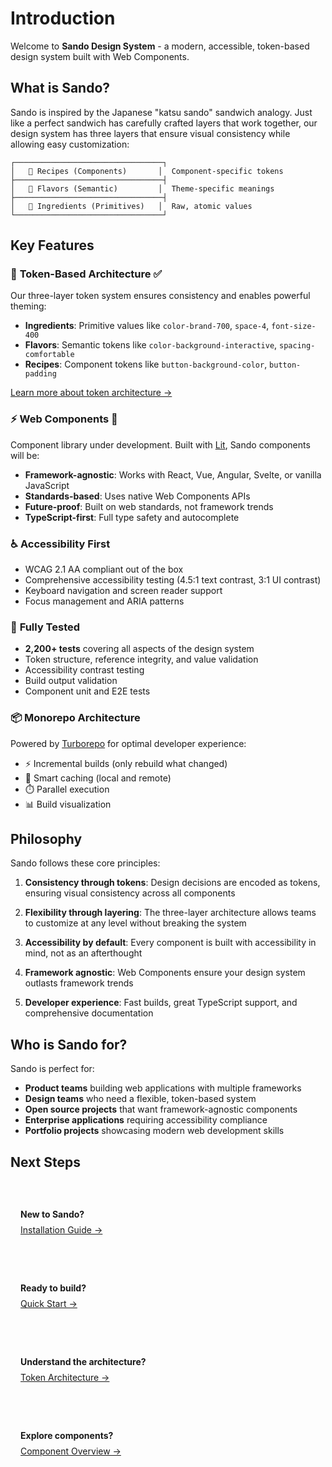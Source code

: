 # Introduction

Welcome to **Sando Design System** - a modern, accessible, token-based design system built with Web Components.

## What is Sando?

Sando is inspired by the Japanese "katsu sando" sandwich analogy. Just like a perfect sandwich has carefully crafted layers that work together, our design system has three layers that ensure visual consistency while allowing easy customization:

```
┌─────────────────────────────────┐
│   🍞 Recipes (Components)       │  Component-specific tokens
├─────────────────────────────────┤
│   🥬 Flavors (Semantic)         │  Theme-specific meanings
├─────────────────────────────────┤
│   🥓 Ingredients (Primitives)   │  Raw, atomic values
└─────────────────────────────────┘
```

## Key Features

### 🎨 **Token-Based Architecture** ✅

Our three-layer token system ensures consistency and enables powerful theming:

- **Ingredients**: Primitive values like `color-brand-700`, `space-4`, `font-size-400`
- **Flavors**: Semantic tokens like `color-background-interactive`, `spacing-comfortable`
- **Recipes**: Component tokens like `button-background-color`, `button-padding`

[Learn more about token architecture →](/tokens/architecture)

### ⚡ **Web Components** 🚧

Component library under development. Built with [Lit](https://lit.dev), Sando components will be:

- **Framework-agnostic**: Works with React, Vue, Angular, Svelte, or vanilla JavaScript
- **Standards-based**: Uses native Web Components APIs
- **Future-proof**: Built on web standards, not framework trends
- **TypeScript-first**: Full type safety and autocomplete

### ♿ **Accessibility First**

- WCAG 2.1 AA compliant out of the box
- Comprehensive accessibility testing (4.5:1 text contrast, 3:1 UI contrast)
- Keyboard navigation and screen reader support
- Focus management and ARIA patterns

### 🧪 **Fully Tested**

- **2,200+ tests** covering all aspects of the design system
- Token structure, reference integrity, and value validation
- Accessibility contrast testing
- Build output validation
- Component unit and E2E tests

### 📦 **Monorepo Architecture**

Powered by [Turborepo](https://turbo.build) for optimal developer experience:

- ⚡ Incremental builds (only rebuild what changed)
- 🔄 Smart caching (local and remote)
- ⏱️ Parallel execution
- 📊 Build visualization

## Philosophy

Sando follows these core principles:

1. **Consistency through tokens**: Design decisions are encoded as tokens, ensuring visual consistency across all components

2. **Flexibility through layering**: The three-layer architecture allows teams to customize at any level without breaking the system

3. **Accessibility by default**: Every component is built with accessibility in mind, not as an afterthought

4. **Framework agnostic**: Web Components ensure your design system outlasts framework trends

5. **Developer experience**: Fast builds, great TypeScript support, and comprehensive documentation

## Who is Sando for?

Sando is perfect for:

- **Product teams** building web applications with multiple frameworks
- **Design teams** who need a flexible, token-based system
- **Open source projects** that want framework-agnostic components
- **Enterprise applications** requiring accessibility compliance
- **Portfolio projects** showcasing modern web development skills

## Next Steps

<div class="next-steps">

**New to Sando?**
[Installation Guide →](/getting-started/installation)

**Ready to build?**
[Quick Start →](/getting-started/quick-start)

**Understand the architecture?**
[Token Architecture →](/tokens/architecture)

**Explore components?**
[Component Overview →](/components/overview)

</div>

<style>
.next-steps {
  display: grid;
  grid-template-columns: repeat(auto-fit, minmax(250px, 1fr));
  gap: 1rem;
  margin-top: 2rem;
}

.next-steps > p {
  padding: 1rem;
  border: 1px solid var(--vp-c-divider);
  border-radius: 8px;
}

.next-steps strong {
  display: block;
  margin-bottom: 0.5rem;
  color: var(--vp-c-brand-1);
}
</style>
